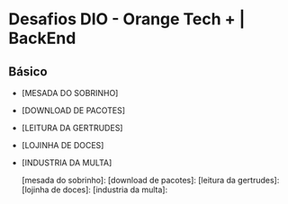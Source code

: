 # Desafios DIO - Orange Tech + | BackEnd

## Básico

- [MESADA DO SOBRINHO]
- [DOWNLOAD DE PACOTES]
- [LEITURA DA GERTRUDES]
- [LOJINHA DE DOCES]
- [INDUSTRIA DA MULTA]

  [mesada do sobrinho]: 
  [download de pacotes]: 
  [leitura da gertrudes]: 
  [lojinha de doces]: 
  [industria da multa]: 